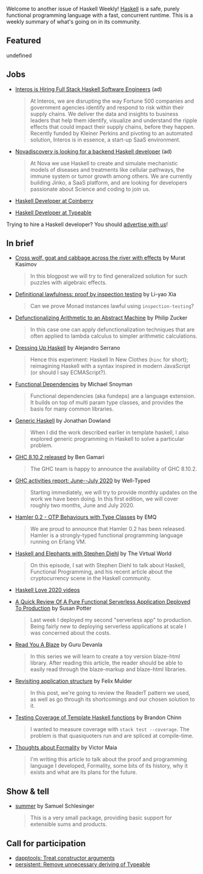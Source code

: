 Welcome to another issue of Haskell Weekly!
[Haskell](https://www.haskell.org) is a safe, purely functional programming language with a fast, concurrent runtime.
This is a weekly summary of what's going on in its community.

## Featured

undefined

## Jobs

- [Interos is Hiring Full Stack Haskell Software Engineers](https://www.interos.ai/vacancies/#haskell-software-engineer) (ad)
  > At Interos, we are disrupting the way Fortune 500 companies and government agencies identify and respond to risk within their supply chains. We deliver the data and insights to business leaders that help them identify, visualize and understand the ripple effects that could impact their supply chains, before they happen. Recently funded by Kleiner Perkins and pivoting to an automated solution, Interos is in essence, a start-up SaaS environment.

- [Novadiscovery is looking for a backend Haskell developer](https://bit.ly/3i1rCkB) (ad)
  > At Nova we use Haskell to create and simulate mechanistic models of diseases and treatments like cellular pathways, the immune system or tumor growth among others. We are currently building Jinko, a SaaS platform, and are looking for developers passionate about Science and coding to join us.

- [Haskell Developer at Coinberry](https://np.reddit.com/r/haskell/comments/i5m9yn/jobs_intermediate_haskell_developer_position_at/)

- [Haskell Developer at Typeable](https://typeable.io/job/haskell-developer.html)

Trying to hire a Haskell developer?
You should [advertise with us](https://haskellweekly.news/advertising.html)!

## In brief

- [Cross wolf, goat and cabbage across the river with effects](https://iokasimov.github.io/posts/2020/08/wgc-effects) by Murat Kasimov
  > In this blogpost we will try to find generalized solution for such puzzles with algebraic effects.

- [Definitional lawfulness: proof by inspection testing](https://blog.poisson.chat/posts/2020-08-08-definitional-lawfulness.html) by Li-yao Xia
  > Can we prove Monad instances lawful using `inspection-testing`?

- [Defunctionalizing Arithmetic to an Abstract Machine](https://www.philipzucker.com/defunctionalizing-arithmetic-to-an-abstract-machine/) by Philip Zucker
  > In this case one can apply defunctionalization techniques that are often applied to lambda calculus to simpler arithmetic calculations.

- [Dressing Up Haskell](https://github.com/serras/hinc/blob/2fb17e217df4aeb7d8c6606be956969e0baa03a7/why.md) by Alejandro Serrano
  > Hence this experiment: Haskell In New Clothes (`hinc` for short); reimagining Haskell with a syntax inspired in modern JavaScript (or should I say ECMAScript?). 

- [Functional Dependencies](https://www.fpcomplete.com/haskell/tutorial/fundeps/) by Michael Snoyman
  > Functional dependencies (aka fundeps) are a language extension. It builds on top of multi param type classes, and provides the basis for many common libraries. 

- [Generic Haskell](https://jmtd.net/log/generic_haskell/) by Jonathan Dowland
  > When I did the work described earlier in template haskell, I also explored generic programming in Haskell to solve a particular problem.

- [GHC 8.10.2 released](https://www.haskell.org/ghc/blog/20200808-ghc-8.10.2-released.html) by Ben Gamari
  > The GHC team is happy to announce the availability of GHC 8.10.2.

- [GHC activities report: June--July 2020](https://www.well-typed.com/blog/2020/08/ghc-2020-06-2020-07/) by Well-Typed
  > Starting immediately, we will try to provide monthly updates on the work we have been doing. In this first edition, we will cover roughly two months, June and July 2020.

- [Hamler 0.2 - OTP Behaviours with Type Classes](https://www.emqx.io/news/hamler-0-2-otp-behaviours-with-type-classes) by EMQ
  > We are proud to announce that Hamler 0.2 has been released. Hamler is a strongly-typed functional programming language running on Erlang VM.

- [Haskell and Elephants with Stephen Diehl](https://anchor.fm/the-virtual-world/episodes/Ep-9--Haskell-and-Elephants-with-Stephen-Diehl-ehshm2) by The Virtual World
  > On this episode, I sat with Stephen Diehl to talk about Haskell, Functional Programming, and his recent article about the cryptocurrency scene in the Haskell community.

- [Haskell Love 2020 videos](https://www.youtube.com/playlist?list=PLBqWQH1MiwBSK9wuaATNS701c43VYVTuc)

- [A Quick Review Of A Pure Functional Serverless Application Deployed To Production](https://susanpotter.net/software/a-quick-review-of-a-pure-functional-serverless-application-deployed-to-production/) by Susan Potter
  > Last week I deployed my second "serverless app" to production. Being fairly new to deploying serverless applications at scale I was concerned about the costs.

- [Read You A Blaze](https://devanla.com/posts/read-you-a-blaze.html) by Guru Devanla
  > In this series we will learn to create a toy version blaze-html library. After reading this article, the reader should be able to easily read through the blaze-markup and blaze-html libraries.

- [Revisiting application structure](https://felixmulder.com/writing/2020/08/08/Revisiting-application-structure.html) by Felix Mulder
  > In this post, we're going to review the ReaderT pattern we used, as well as go through its shortcomings and our chosen solution to it.

- [Testing Coverage of Template Haskell functions](https://brandonchinn178.github.io/blog/2020/08/06/testing-coverage-of-template-haskell-functions.html) by Brandon Chinn
  > I wanted to measure coverage with `stack test --coverage`. The problem is that quasiquoters run and are spliced at compile-time.

- [Thoughts about Formality](https://medium.com/@maiavictor/thoughts-about-formality-69aa730df481) by Victor Maia
  > I'm writing this article to talk about the proof and programming language I developed, Formality, some bits of its history, why it exists and what are its plans for the future.

## Show & tell

- [summer](https://np.reddit.com/r/haskell/comments/i6x4g7/ann_summer_extensible_sums_and_products/) by Samuel Schlesinger
  > This is a very small package, providing basic support for extensible sums and products.

## Call for participation

-   [dapptools: Treat constructor arguments](https://github.com/dapphub/dapptools/issues/476)
-   [persistent: Remove unnecessary deriving of Typeable](https://github.com/yesodweb/persistent/issues/1107)
